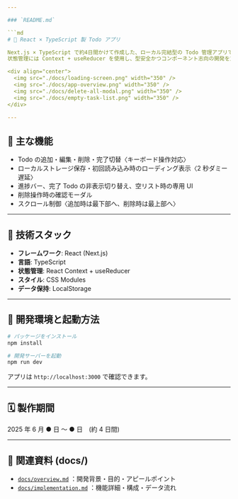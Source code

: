 ```yaml
---

### `README.md`

```md
# 📝 React × TypeScript 製 Todo アプリ

Next.js × TypeScript で約4日間かけて作成した、ローカル完結型の Todo 管理アプリです。  
状態管理には Context + useReducer を使用し、型安全かつコンポーネント志向の開発を意識しました。

<div align="center">
  <img src="./docs/loading-screen.png" width="350" />
  <img src="./docs/app-overview.png" width="350" />
  <img src="./docs/delete-all-modal.png" width="350" />
  <img src="./docs/empty-task-list.png" width="350" />
</div>

---
```


## 🚀 主な機能

- Todo の追加・編集・削除・完了切替〈キーボード操作対応〉
- ローカルストレージ保存・初回読み込み時のローディング表示〈2 秒ダミー遅延〉
- 進捗バー、完了 Todo の非表示切り替え、空リスト時の専用 UI
- 削除操作時の確認モーダル
- スクロール制御〈追加時は最下部へ、削除時は最上部へ〉

---

## 🧠 技術スタック

- **フレームワーク**: React (Next.js)
- **言語**: TypeScript
- **状態管理**: React Context + useReducer
- **スタイル**: CSS Modules
- **データ保持**: LocalStorage

---

## 🔧 開発環境と起動方法

```bash
# パッケージをインストール
npm install

# 開発サーバーを起動
npm run dev
```

アプリは `http://localhost:3000` で確認できます。

---

## 🗓️ 製作期間

2025 年 6 月 ● 日 ～ ● 日　(約 4 日間)

---

## 📁 関連資料 (docs/)

- [`docs/overview.md`](./docs/overview.md) ：開発背景・目的・アピールポイント
- [`docs/implementation.md`](./docs/implementation.md) ：機能詳細・構成・データ流れ
